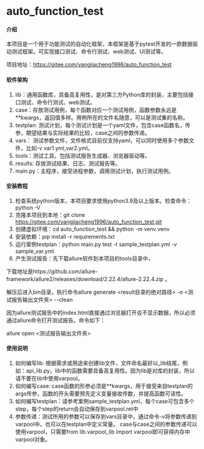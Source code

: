 # auto_function_test

#### 介绍
本项目是一个用于功能测试的自动化框架，本框架是基于pytest开发的一款数据驱动测试框架。可实现接口测试、命令行测试、web测试、UI测试等。

项目地址：https://gitee.com/yangjiacheng1996/auto_function_test
#### 软件架构
1. lib：通用函数库，具备高复用性，是对第三方Python库的封装，主要包括接口测试、命令行测试、web测试。
2. case：存放测试用例，每个函数对应一个测试用例，函数参数永远是\*\*kwargs，返回值多样。用例所在的文件名随意，可以是测试集的名称。
3. testplan: 测试计划，每个测试计划是一个yaml文件，包含case函数名，传参，期望结果与实际结果的比较，case之间的参数传递。
4. vars： 测试参数文件，文件格式目前仅支持yaml，可以同时使用多个参数文件，比如-v var1.yml,var2.yml。
5. tools：测试工具，包括测试报告生成器、浏览器驱动等。
5. results: 存放测试结果、日志、测试报告等。
6. main.py：主程序，接受进程参数，调用测试计划，执行测试用例。


#### 安装教程
1. 检查系统python版本，本项目要求使用python3.9及以上版本。检查命令：python -V
2. 克隆本项目到本地：git clone https://gitee.com/yangjiacheng1996/auto_function_test.git
3. 创建虚拟环境：cd auto_function_test && python -m venv venv
4. 安装依赖：pip install -r requirements.txt
5. 运行案例testplan：python main.py test -t sample_testplan.yml -v sample_var.yml
6. 产生测试报告：先下载allure软件到本项目的tools目录中，

下载地址是https://github.com/allure-framework/allure2/releases/download/2.22.4/allure-2.22.4.zip  。

解压后进入bin目录，执行命令allure generate <result目录的绝对路径> -o <测试报告输出文件夹> --clean

因为allure测试报告中的index.html直接通过浏览器打开会不显示数据，所以必须通过allure命令打开测试报告。命令如下：

allure open <测试报告输出文件夹>

#### 使用说明

1. 如何编写lib: 根据需求或用途来创建lib文件，文件命名最好以_lib结尾，例如：api_lib.py，lib中的函数需要具备高复用性。因为lib是对库的封装，所以请不要在lib中使用varpool。
2. 如何编写case: case函数的形参必须是\*\*kwargs，用于接受来自testplan的args传参，函数的开头需要预先定义变量接收传数，并提高函数可读性。
3. 如何编写testplan：请参考案例sample_testplan.yml，每个case可包含多个step，每个step的return会自动保存到varpool.ret中
4. 参数传递：测试所用的参数可以保存到vars目录中，通过命令-v将参数传递到varpool中。也可以在testplan中定义常量。
case与case之间的参数传递可以使用varpool，只需要from lib.varpool_lib import varpool即可获得内存中varpool对象。



